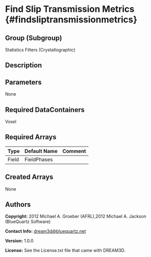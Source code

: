 Find Slip Transmission Metrics {#findsliptransmissionmetrics}
======

## Group (Subgroup) ##
Statistics Filters (Crystallographic)

## Description ##

## Parameters ##
None

## Required DataContainers ##
Voxel

## Required Arrays ##

| Type | Default Name | Comment |
|------|--------------|---------|
| Field | FieldPhases |  |

## Created Arrays ##
None


## Authors ##

**Copyright:** 2012 Michael A. Groeber (AFRL),2012 Michael A. Jackson (BlueQuartz Software)

**Contact Info:** dream3d@bluequartz.net

**Version:** 1.0.0

**License:**  See the License.txt file that came with DREAM3D.

